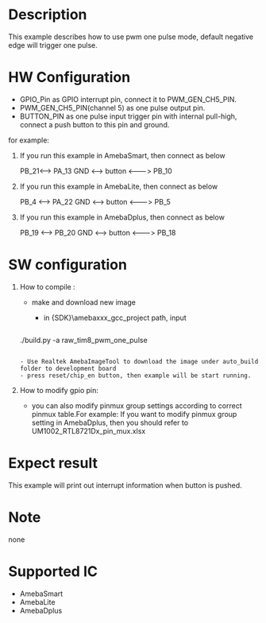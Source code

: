# Description
  This example describes how to use pwm one pulse mode, default negative edge will trigger one pulse.

# HW Configuration
  - GPIO_Pin as GPIO interrupt pin, connect it to PWM_GEN_CH5_PIN.
  - PWM_GEN_CH5_PIN(channel 5) as one pulse output pin.
  - BUTTON_PIN as one pulse input trigger pin with internal pull-high, connect a push button to this pin and ground.

  for example:

1. If you run this example in AmebaSmart, then connect as below
   
   PB_21<--> PA_13
   GND <--> button <---> PB_10

2. If you run this example in AmebaLite, then connect as below
   
   PB_4 <--> PA_22
   GND <--> button <---> PB_5

3. If you run this example in AmebaDplus, then connect as below
   
   PB_19 <--> PB_20
   GND <--> button <---> PB_18

# SW configuration
1. How to compile :

   - make and download new image
   
     - in {SDK}\amebaxxx_gcc_project path, input
   
     ```shell
    ./build.py -a raw_tim8_pwm_one_pulse
     ```
   
     - Use Realtek AmebaImageTool to download the image under auto_build folder to development board
     - press reset/chip_en button, then example will be start running.
2. How to modify gpio pin:
   - you can also modify pinmux group settings according to correct pinmux table.For example: 
     If you want to modify pinmux group setting in AmebaDplus, then you should refer to UM1002_RTL8721Dx_pin_mux.xlsx

# Expect result
  This example will print out interrupt information when button is pushed.

# Note
  none

# Supported IC

  - AmebaSmart
  - AmebaLite
  - AmebaDplus
